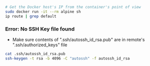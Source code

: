 ```bash
# Get the Docker host's IP from the container's point of view
sudo docker run -it --rm alpine sh
ip route | grep default
```

### Error: No SSH Key file found
- Make sure contents of ".ssh/autossh_id_rsa.pub" are in remote's ".ssh/authorized_keys" file
```bash
cat .ssh/autossh_id_rsa.pub
ssh-keygen -t rsa -b 4096 -C "autossh" -f autossh_id_rsa
```
